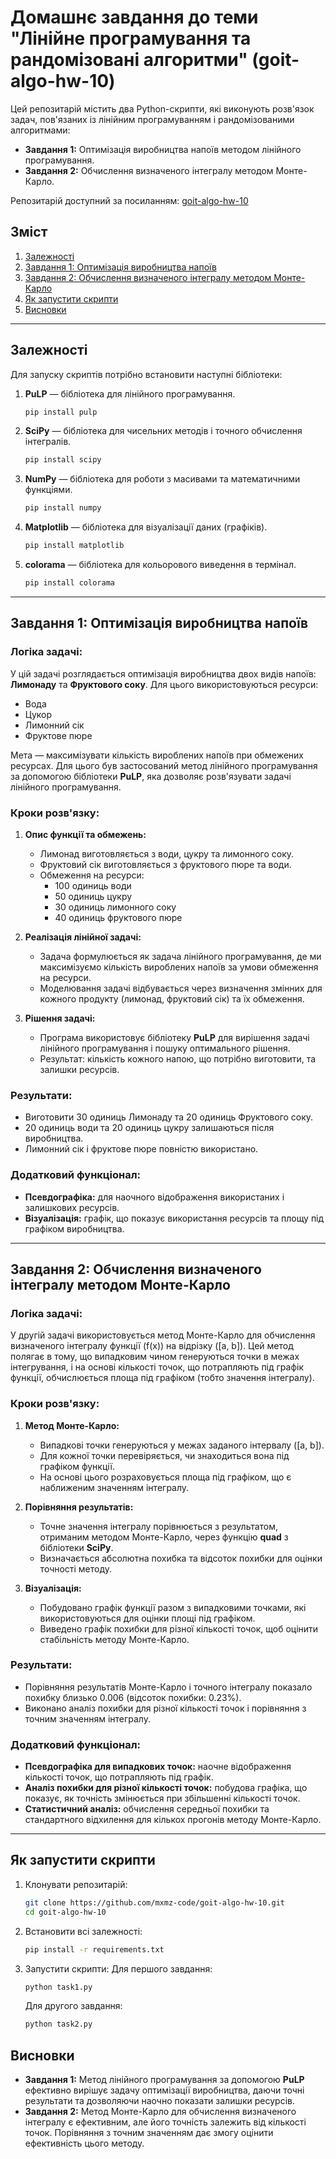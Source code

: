 
# Домашнє завдання до теми "Лінійне програмування та рандомізовані алгоритми" (goit-algo-hw-10)

Цей репозитарій містить два Python-скрипти, які виконують розв'язок задач, пов'язаних із лінійним програмуванням і рандомізованими алгоритмами:

- **Завдання 1:** Оптимізація виробництва напоїв методом лінійного програмування.
- **Завдання 2:** Обчислення визначеного інтегралу методом Монте-Карло.

Репозитарій доступний за посиланням: [goit-algo-hw-10](https://github.com/mxmz-code/goit-algo-hw-10)

## Зміст

1. [Залежності](#залежності)
2. [Завдання 1: Оптимізація виробництва напоїв](#завдання-1-оптимізація-виробництва-напоїв)
3. [Завдання 2: Обчислення визначеного інтегралу методом Монте-Карло](#завдання-2-обчислення-визначеного-інтегралу-методом-монте-карло)
4. [Як запустити скрипти](#як-запустити-скрипти)
5. [Висновки](#висновки)

---

## Залежності

Для запуску скриптів потрібно встановити наступні бібліотеки:

1. **PuLP** — бібліотека для лінійного програмування.
   ```bash
   pip install pulp
   ```
2. **SciPy** — бібліотека для чисельних методів і точного обчислення інтегралів.
   ```bash
   pip install scipy
   ```
3. **NumPy** — бібліотека для роботи з масивами та математичними функціями.
   ```bash
   pip install numpy
   ```
4. **Matplotlib** — бібліотека для візуалізації даних (графіків).
   ```bash
   pip install matplotlib
   ```
5. **colorama** — бібліотека для кольорового виведення в термінал.
   ```bash
   pip install colorama
   ```

---

## Завдання 1: Оптимізація виробництва напоїв

### Логіка задачі:

У цій задачі розглядається оптимізація виробництва двох видів напоїв: **Лимонаду** та **Фруктового соку**. Для цього використовуються ресурси:
- Вода
- Цукор
- Лимонний сік
- Фруктове пюре

Мета — максимізувати кількість вироблених напоїв при обмежених ресурсах. Для цього був застосований метод лінійного програмування за допомогою бібліотеки **PuLP**, яка дозволяє розв'язувати задачі лінійного програмування.

### Кроки розв'язку:

1. **Опис функції та обмежень:**
   - Лимонад виготовляється з води, цукру та лимонного соку.
   - Фруктовий сік виготовляється з фруктового пюре та води.
   - Обмеження на ресурси:
     - 100 одиниць води
     - 50 одиниць цукру
     - 30 одиниць лимонного соку
     - 40 одиниць фруктового пюре
     
2. **Реалізація лінійної задачі:**
   - Задача формулюється як задача лінійного програмування, де ми максимізуємо кількість вироблених напоїв за умови обмеження на ресурси.
   - Моделювання задачі відбувається через визначення змінних для кожного продукту (лимонад, фруктовий сік) та їх обмеження.

3. **Рішення задачі:**
   - Програма використовує бібліотеку **PuLP** для вирішення задачі лінійного програмування і пошуку оптимального рішення.
   - Результат: кількість кожного напою, що потрібно виготовити, та залишки ресурсів.

### Результати:
- Виготовити 30 одиниць Лимонаду та 20 одиниць Фруктового соку.
- 20 одиниць води та 20 одиниць цукру залишаються після виробництва.
- Лимонний сік і фруктове пюре повністю використано.

### Додатковий функціонал:
- **Псевдографіка:** для наочного відображення використаних і залишкових ресурсів.
- **Візуалізація:** графік, що показує використання ресурсів та площу під графіком виробництва.

---

## Завдання 2: Обчислення визначеного інтегралу методом Монте-Карло

### Логіка задачі:

У другій задачі використовується метод Монте-Карло для обчислення визначеного інтегралу функції \(f(x)\) на відрізку \([a, b]\). Цей метод полягає в тому, що випадковим чином генеруються точки в межах інтегрування, і на основі кількості точок, що потрапляють під графік функції, обчислюється площа під графіком (тобто значення інтегралу).

### Кроки розв'язку:

1. **Метод Монте-Карло:**
   - Випадкові точки генеруються у межах заданого інтервалу \([a, b]\).
   - Для кожної точки перевіряється, чи знаходиться вона під графіком функції.
   - На основі цього розраховується площа під графіком, що є наближеним значенням інтегралу.

2. **Порівняння результатів:**
   - Точне значення інтегралу порівнюється з результатом, отриманим методом Монте-Карло, через функцію **quad** з бібліотеки **SciPy**.
   - Визначається абсолютна похибка та відсоток похибки для оцінки точності методу.

3. **Візуалізація:**
   - Побудовано графік функції разом з випадковими точками, які використовуються для оцінки площі під графіком.
   - Виведено графік похибки для різної кількості точок, щоб оцінити стабільність методу Монте-Карло.

### Результати:
- Порівняння результатів Монте-Карло і точного інтегралу показало похибку близько 0.006 (відсоток похибки: 0.23%).
- Виконано аналіз похибки для різної кількості точок і порівняння з точним значенням інтегралу.

### Додатковий функціонал:
- **Псевдографіка для випадкових точок:** наочне відображення кількості точок, що потрапляють під графік.
- **Аналіз похибки для різної кількості точок:** побудова графіка, що показує, як точність змінюється при збільшенні кількості точок.
- **Статистичний аналіз:** обчислення середньої похибки та стандартного відхилення для кількох прогонів методу Монте-Карло.

---

## Як запустити скрипти

1. Клонувати репозитарій:
   ```bash
   git clone https://github.com/mxmz-code/goit-algo-hw-10.git
   cd goit-algo-hw-10
   ```

2. Встановити всі залежності:
   ```bash
   pip install -r requirements.txt
   ```

3. Запустити скрипти:
   Для першого завдання:
   ```bash
   python task1.py
   ```

   Для другого завдання:
   ```bash
   python task2.py
   ```

## Висновки

- **Завдання 1:** Метод лінійного програмування за допомогою **PuLP** ефективно вирішує задачу оптимізації виробництва, даючи точні результати та дозволяючи наочно показати залишки ресурсів.
- **Завдання 2:** Метод Монте-Карло для обчислення визначеного інтегралу є ефективним, але його точність залежить від кількості точок. Порівняння з точним значенням дає змогу оцінити ефективність цього методу.

